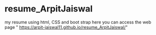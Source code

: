 # resume_ArpitJaiswal
my resume using html, CSS and boot strap
here you can access the web page " https://arpit-jaiswal11.github.io/resume_ArpitJaiswal/"
